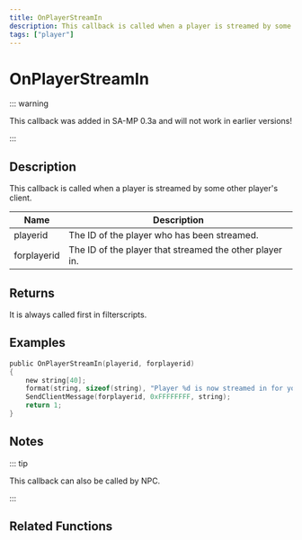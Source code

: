 ```yaml
---
title: OnPlayerStreamIn
description: This callback is called when a player is streamed by some other player's client.
tags: ["player"]
---
```


# OnPlayerStreamIn

<TagLinks />

::: warning

This callback was added in SA-MP 0.3a and will not work in earlier versions!

:::

## Description

This callback is called when a player is streamed by some other player's client.

| Name        | Description                                             |
| ----------- | ------------------------------------------------------- |
| playerid    | The ID of the player who has been streamed.             |
| forplayerid | The ID of the player that streamed the other player in. |

## Returns

It is always called first in filterscripts.

## Examples

```c
public OnPlayerStreamIn(playerid, forplayerid)
{
    new string[40];
    format(string, sizeof(string), "Player %d is now streamed in for you.", playerid);
    SendClientMessage(forplayerid, 0xFFFFFFFF, string);
    return 1;
}
```

## Notes

::: tip

This callback can also be called by NPC.

:::

## Related Functions
